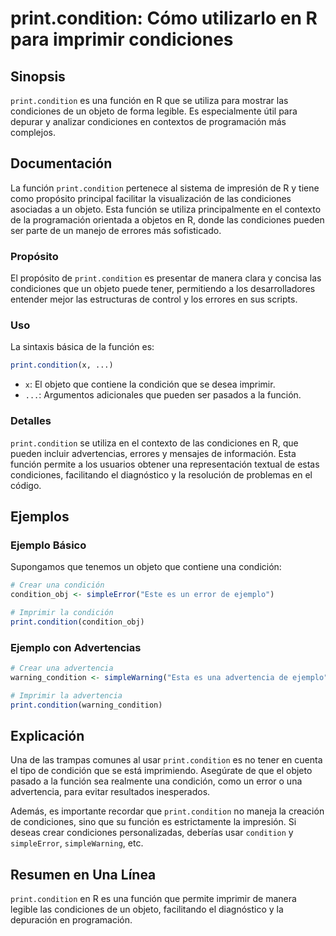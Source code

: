 <!--
Meta Description: # print.condition: Cómo utilizarlo en R para imprimir condiciones ## Sinopsis `print.condition` es una función en R que se utiliza para mostrar las co...
Meta Keywords: que, condition, print, condiciones, una
-->

# print.condition: Cómo utilizarlo en R para imprimir condiciones

## Sinopsis
`print.condition` es una función en R que se utiliza para mostrar las condiciones de un objeto de forma legible. Es especialmente útil para depurar y analizar condiciones en contextos de programación más complejos.

## Documentación
La función `print.condition` pertenece al sistema de impresión de R y tiene como propósito principal facilitar la visualización de las condiciones asociadas a un objeto. Esta función se utiliza principalmente en el contexto de la programación orientada a objetos en R, donde las condiciones pueden ser parte de un manejo de errores más sofisticado.

### Propósito
El propósito de `print.condition` es presentar de manera clara y concisa las condiciones que un objeto puede tener, permitiendo a los desarrolladores entender mejor las estructuras de control y los errores en sus scripts.

### Uso
La sintaxis básica de la función es:

```R
print.condition(x, ...)
```

- `x`: El objeto que contiene la condición que se desea imprimir.
- `...`: Argumentos adicionales que pueden ser pasados a la función.

### Detalles
`print.condition` se utiliza en el contexto de las condiciones en R, que pueden incluir advertencias, errores y mensajes de información. Esta función permite a los usuarios obtener una representación textual de estas condiciones, facilitando el diagnóstico y la resolución de problemas en el código.

## Ejemplos
### Ejemplo Básico
Supongamos que tenemos un objeto que contiene una condición:

```R
# Crear una condición
condition_obj <- simpleError("Este es un error de ejemplo")

# Imprimir la condición
print.condition(condition_obj)
```

### Ejemplo con Advertencias
```R
# Crear una advertencia
warning_condition <- simpleWarning("Esta es una advertencia de ejemplo")

# Imprimir la advertencia
print.condition(warning_condition)
```

## Explicación
Una de las trampas comunes al usar `print.condition` es no tener en cuenta el tipo de condición que se está imprimiendo. Asegúrate de que el objeto pasado a la función sea realmente una condición, como un error o una advertencia, para evitar resultados inesperados.

Además, es importante recordar que `print.condition` no maneja la creación de condiciones, sino que su función es estrictamente la impresión. Si deseas crear condiciones personalizadas, deberías usar `condition` y `simpleError`, `simpleWarning`, etc.

## Resumen en Una Línea
`print.condition` en R es una función que permite imprimir de manera legible las condiciones de un objeto, facilitando el diagnóstico y la depuración en programación.
